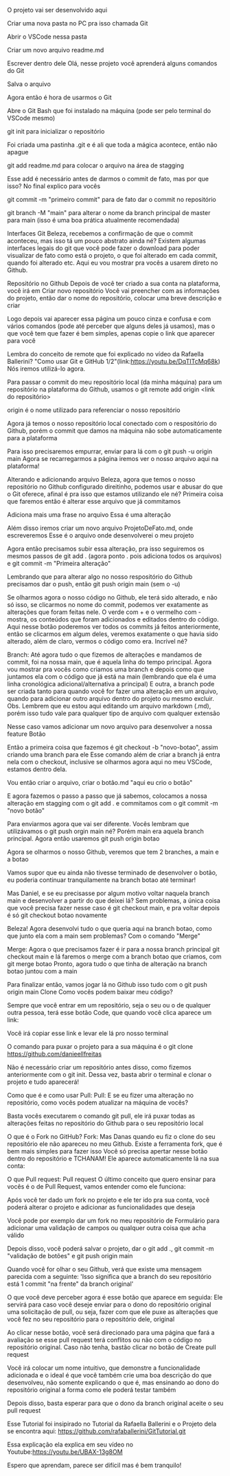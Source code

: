 O projeto vai ser desenvolvido aqui

Criar uma nova pasta no PC pra isso chamada Git

Abrir o VSCode nessa pasta

Criar um novo arquivo readme.md

Escrever dentro dele Olá, nesse projeto você aprenderá alguns comandos do Git

Salva o arquivo

Agora então é hora de usarmos o Git

Abre o Git Bash que foi instalado na máquina (pode ser pelo terminal do VSCode mesmo)

git init para inicializar o repositório

Foi criada uma pastinha .git e é ali que toda a mágica acontece, então não apague

git add readme.md para colocar o arquivo na área de stagging

Esse add é necessário antes de darmos o commit de fato, mas por que isso? No final explico para vocês

git commit -m "primeiro commit" para de fato dar o commit no repositório

git branch -M "main" para alterar o nome da branch principal de master para main (isso é uma boa prática atualmente recomendada)

Interfaces Git
Beleza, recebemos a confirmação de que o commit aconteceu, mas isso tá um pouco abstrato ainda né? Existem algumas interfaces legais do git que você pode fazer o download para poder visualizar de fato como está o projeto, o que foi alterado em cada commit, quando foi alterado etc. Aqui eu vou mostrar pra vocês a usarem direto no Github.

Repositório no Github
Depois de você ter criado a sua conta na plataforma, você irá em Criar novo repositório
Você vai preencher com as informações do projeto, então dar o nome do repositório, colocar uma breve descrição e criar

Logo depois vai aparecer essa página um pouco cinza e confusa e com vários comandos (pode até perceber que alguns deles já usamos), mas o que você tem que fazer é bem simples, apenas copie o link que aparecer para você

Lembra do conceito de remote que foi explicado no vídeo da Rafaella Ballerini? "Como usar Git e  GitHub 1/2"(link:https://youtu.be/DqTITcMq68k) Nós iremos utilizá-lo agora.

Para passar o commit do meu repositório local (da minha máquina) para um repositório na plataforma do Github, usamos o git remote add origin <link do repositório>

origin é o nome utilizado para referenciar o nosso repositório

Agora já temos o nosso repositório local conectado com o respositório do Github, porém o commit que damos na máquina não sobe automaticamente para a plataforma

Para isso precisaremos empurrar, enviar para lá com o git push -u origin main
Agora se recarregarmos a página iremos ver o nosso arquivo aqui na plataforma!

Alterando e adicionando arquivo
Beleza, agora que temos o nosso repositório no Github configurado direitinho, podemos usar e abusar do que o Git oferece, afinal é pra isso que estamos utilizando ele né? Primeira coisa que faremos então é alterar esse arquivo que já commitamos

Adiciona mais uma frase no arquivo Essa é uma alteração

Além disso iremos criar um novo arquivo ProjetoDeFato.md, onde escreveremos Esse é o arquivo onde desenvolverei o meu projeto

Agora então precisamos subir essa alteração, pra isso seguiremos os mesmos passos de git add . (agora ponto . pois adiciona todos os arquivos) e git commit -m "Primeira alteração"

Lembrando que para alterar algo no nosso respositório do Github precisamos dar o push, então git push origin main (sem o -u)

Se olharmos agora o nosso código no Github, ele terá sido alterado, e não só isso, se clicarmos no nome do commit, podemos ver exatamente as alterações que foram feitas nele. O verde com + e o vermelho com - mostra, os conteúdos que foram adicionados e editados dentro do código. Aqui nesse botão poderemos ver todos os commits já feitos anteriormente, então se clicarmos em algum deles, veremos exatamente o que havia sido alterado, além de claro, vermos o código como era. Incrível né?


Branch:
Até agora tudo o que fizemos de alterações e mandamos de commit, foi na nossa main, que é aquela linha do tempo principal. Agora vou mostrar pra vocês como criamos uma branch e depois como que juntamos ela com o código que já está na main (lembrando que ela é uma linha cronológica adicional/alternativa a principal) E outra, a branch pode ser criada tanto para quando você for fazer uma alteração em um arquivo, quando para adicionar outro arquivo dentro do projeto ou mesmo excluir.
Obs. Lembrem que eu estou aqui editando um arquivo markdown (.md), porém isso tudo vale para qualquer tipo de arquivo com qualquer extensão

Nesse caso vamos adicionar um novo arquivo para desenvolver a nossa feature Botão

Então a primeira coisa que fazemos é git checkout -b "novo-botao", assim criando uma branch para ele Esse comando além de criar a branch já entra nela com o checkout, inclusive se olharmos agora aqui no meu VSCode, estamos dentro dela.

Vou então criar o arquivo, criar o botão.md "aqui eu crio o botão"

E agora fazemos o passo a passo que já sabemos, colocamos a nossa alteração em stagging com o git add . e commitamos com o git commit -m "novo botão"

Para enviarmos agora que vai ser diferente. Vocês lembram que utilizávamos o git push orgin main né? Porém main era aquela branch principal. Agora então usaremos git push origin botao

Agora se olharmos o nosso Github, veremos que tem 2 branches, a main e a botao

Vamos supor que eu ainda não tivesse terminado de desenvolver o botão, eu poderia continuar tranquilamente na branch botao até terminar!

Mas Daniel, e se eu precisasse por algum motivo voltar naquela branch main e desenvolver a partir do que deixei lá? Sem problemas, a única coisa que você precisa fazer nesse caso é git checkout main, e pra voltar depois é só git checkout botao novamente

Beleza! Agora desenvolvi tudo o que queria aqui na branch botao, como que junto ela com a main sem problemas? Com o comando "Merge"

Merge:
Agora o que precisamos fazer é ir para a nossa branch principal git checkout main e lá faremos o merge com a branch botao que criamos, com git merge botao
Pronto, agora tudo o que tinha de alteração na branch botao juntou com a main

Para finalizar então, vamos jogar lá no Github isso tudo com o git push origin main
Clone
Como vocês podem baixar meu código?

Sempre que você entrar em um repositório, seja o seu ou o de qualquer outra pessoa, terá esse botão Code, que quando você clica aparece um link:


Você irá copiar esse link e levar ele lá pro nosso terminal

O comando para puxar o projeto para a sua máquina é o git clone https://github.com/danieellfreitas

Não é necessário criar um repositório antes disso, como fizemos anteriormente com o git init. Dessa vez, basta abrir o terminal e clonar o projeto e tudo aparecerá!


Como que é e como usar Pull:
Pull:
E se eu fizer uma alteração no repositório, como vocês podem atualizar na máquina de vocês?

Basta vocês executarem o comando git pull, ele irá puxar todas as alterações feitas no repositório do Github para o seu repositório local

O que é o Fork no GitHub?
Fork:
Mas Danas quando eu fiz o clone do seu repositório ele não apareceu no meu Github. Existe a ferramenta fork, que é bem mais simples para fazer isso Você só precisa apertar nesse botão dentro do repositório e TCHANAM! Ele aparece automaticamente lá na sua conta:


O que Pull request:
Pull request
O último conceito que quero ensinar para vocês é o de Pull Request, vamos entender como ele funciona:

Após você ter dado um fork no projeto e ele ter ido pra sua conta, você poderá alterar o projeto e adicionar as funcionalidades que deseja

Você pode por exemplo dar um fork no meu repositório de Formulário para adicionar uma validação de campos ou qualquer outra coisa que acha válido

Depois disso, você poderá salvar o projeto, dar o git add ., git commit -m "validação de botões" e git push origin main

Quando você for olhar o seu Github, verá que existe uma mensagem parecida com a seguinte:
'Isso significa que a branch do seu repositório está 1 commit "na frente" da branch original'

O que você deve perceber agora é esse botão que aparece em seguida:
Ele servirá para caso você deseje enviar para o dono do repositório original uma solicitação de pull, ou seja, fazer com que ele puxe as alterações que você fez no seu repositório para o repositório dele, original

Ao clicar nesse botão, você será direcionado para uma página que fará a avaliação se esse pull request terá conflitos ou não com o código no repositório original. Caso não tenha, bastão clicar no botão de Create pull request

Você irá colocar um nome intuitivo, que demonstre a funcionalidade adicionada e o ideal é que você também crie uma boa descrição do que desenvolveu, não somente explicando o que é, mas ensinando ao dono do repositório original a forma como ele poderá testar também

Depois disso, basta esperar para que o dono da branch original aceite o seu pull request

Esse Tutorial foi insipirado no Tutorial da Rafaella Ballerini e o Projeto dela se encontra aqui:
https://github.com/rafaballerini/GitTutorial.git


Essa explicação ela explica em seu vídeo no Youtube:https://youtu.be/UBAX-13g8OM


Espero que aprendam, parece ser difícil mas é bem tranquilo!